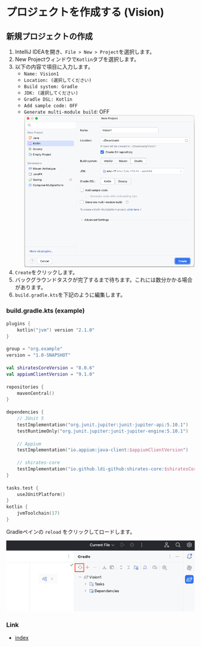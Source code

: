 # プロジェクトを作成する (Vision)

## 新規プロジェクトの作成

1. IntelliJ IDEAを開き、`File > New > Project`を選択します。
1. New Projectウィンドウで`Kotlin`タブを選択します。
1. 以下の内容で項目に入力します。
    - `Name: Vision1`
    - `Location: (選択してください)`
    - `Build system: Gradle`
    - `JDK: (選択してください)`
    - `Gradle DSL: Kotlin`
    - `Add sample code: OFF`
    - `Generate multi-module build`: OFF
      <br>![](_images/new_project.png)
1. `Create`をクリックします。
1. バックグラウンドタスクが完了するまで待ちます。これには数分かかる場合があります。
1. `build.gradle.kts`を下記のように編集します。

### build.gradle.kts (example)

```kotlin
plugins {
    kotlin("jvm") version "2.1.0"
}

group = "org.example"
version = "1.0-SNAPSHOT"

val shiratesCoreVersion = "8.0.6"
val appiumClientVersion = "9.1.0"

repositories {
    mavenCentral()
}

dependencies {
    // JUnit 5
    testImplementation("org.junit.jupiter:junit-jupiter-api:5.10.1")
    testRuntimeOnly("org.junit.jupiter:junit-jupiter-engine:5.10.1")

    // Appium
    testImplementation("io.appium:java-client:$appiumClientVersion")

    // shirates-core
    testImplementation("io.github.ldi-github:shirates-core:$shiratesCoreVersion")
}

tasks.test {
    useJUnitPlatform()
}
kotlin {
    jvmToolchain(17)
}
```

Gradleペインの `reload` をクリックしてロードします。

![](_images/gradle_refresh.png)

### Link

- [index](../../../index_ja.md)

